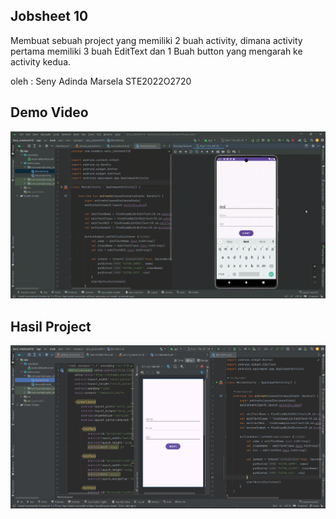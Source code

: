 ## Jobsheet 10
Membuat sebuah project yang memiliki 2 buah activity, dimana activity pertama memiliki 3 buah EditText dan 1 Buah button yang mengarah ke activity kedua.

oleh : Seny Adinda Marsela STE2022O2720
## Demo Video
![](https://github.com/SenyAdinda/Seny_Jobsheet10/blob/main/Seny_Jobsheet10.gif)
## Hasil Project
![](https://github.com/SenyAdinda/Seny_Jobsheet10/blob/main/Seny_Jobsheet10.png)

